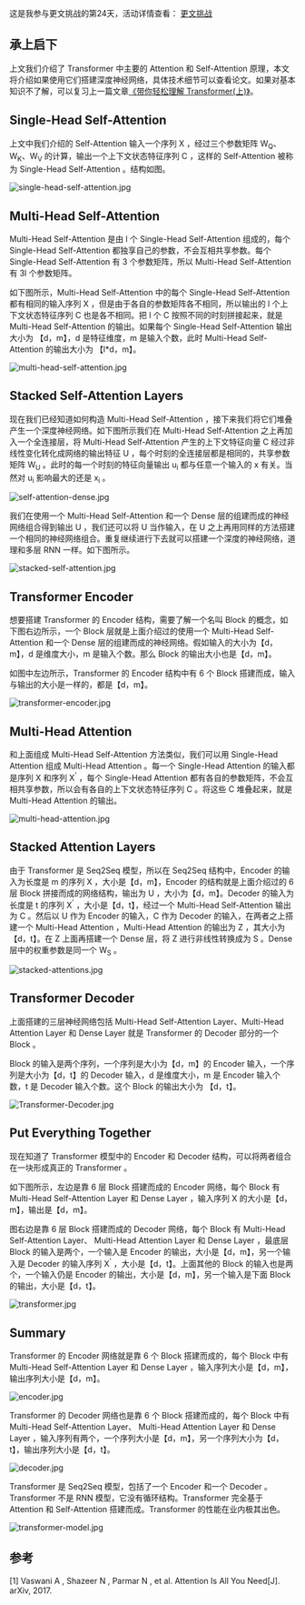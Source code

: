 这是我参与更文挑战的第24天，活动详情查看： [更文挑战](https://juejin.cn/post/6967194882926444557)


## 承上启下

上文我们介绍了 Transformer 中主要的 Attention 和 Self-Attention 原理，本文将介绍如果使用它们搭建深度神经网络，具体技术细节可以查看论文。如果对基本知识不了解，可以复习上一篇文章[《带你轻松理解 Transformer(上)》](https://juejin.cn/post/6976906257462460424)。

## Single-Head Self-Attention

上文中我们介绍的 Self-Attention 输入一个序列 X ，经过三个参数矩阵 W<sub>Q</sub>、W<sub>K</sub>、W<sub>V</sub> 的计算，输出一个上下文状态特征序列 C ，这样的 Self-Attention 被称为 Single-Head Self-Attention 。结构如图。

![single-head-self-attention.jpg](https://p3-juejin.byteimg.com/tos-cn-i-k3u1fbpfcp/e92c0f10483f4900b610bd6b9c23a8a4~tplv-k3u1fbpfcp-watermark.image)

##  Multi-Head Self-Attention

Multi-Head Self-Attention 是由 l 个 Single-Head Self-Attention 组成的，每个 Single-Head Self-Attention 都独享自己的参数，不会互相共享参数。每个  Single-Head Self-Attention 有 3 个参数矩阵，所以 Multi-Head Self-Attention 有 3l 个参数矩阵。

如下图所示，Multi-Head Self-Attention 中的每个 Single-Head Self-Attention 都有相同的输入序列 X ，但是由于各自的参数矩阵各不相同，所以输出的 l 个上下文状态特征序列 C 也是各不相同。把 l 个 C 按照不同的时刻拼接起来，就是 Multi-Head Self-Attention  的输出。如果每个 Single-Head Self-Attention 输出大小为 【d，m】，d 是特征维度，m 是输入个数，此时 Multi-Head Self-Attention 的输出大小为  【l*d，m】。

![multi-head-self-attention.jpg](https://p1-juejin.byteimg.com/tos-cn-i-k3u1fbpfcp/8c72da653dbe4b108e84efac27b22f35~tplv-k3u1fbpfcp-watermark.image)

## Stacked Self-Attention Layers
现在我们已经知道如何构造 Multi-Head Self-Attention ，接下来我们将它们堆叠产生一个深度神经网络。如下图所示我们在 Multi-Head Self-Attention 之上再加入一个全连接层，将 Multi-Head Self-Attention 产生的上下文特征向量 C 经过非线性变化转化成网络的输出特征 U ，每个时刻的全连接层都是相同的，共享参数矩阵 W<sub>U</sub> 。此时的每一个时刻的特征向量输出  u<sub>i</sub>  都与任意一个输入的 x 有关。当然对 u<sub>i</sub> 影响最大的还是 x<sub>i</sub>  。

![self-attention-dense.jpg](https://p1-juejin.byteimg.com/tos-cn-i-k3u1fbpfcp/c1ef409bdf0b4bb48da8156062181a66~tplv-k3u1fbpfcp-watermark.image)

我们在使用一个 Multi-Head Self-Attention 和一个 Dense 层的组建而成的神经网络组合得到输出 U ，我们还可以将 U 当作输入，在 U 之上再用同样的方法搭建一个相同的神经网络组合。重复继续进行下去就可以搭建一个深度的神经网络，道理和多层 RNN 一样。如下图所示。

![stacked-self-attention.jpg](https://p6-juejin.byteimg.com/tos-cn-i-k3u1fbpfcp/10e1207436d846c1ad667f9c9fa5868b~tplv-k3u1fbpfcp-watermark.image)



## Transformer Encoder

想要搭建 Transformer 的 Encoder 结构，需要了解一个名叫 Block 的概念，如下图右边所示，一个 Block 层就是上面介绍过的使用一个 Multi-Head Self-Attention 和一个 Dense 层的组建而成的神经网络。假如输入的大小为【d，m】，d 是维度大小，m 是输入个数。那么 Block 的输出大小也是【d，m】。

如图中左边所示，Transformer 的 Encoder 结构中有 6 个 Block 搭建而成，输入与输出的大小是一样的，都是【d，m】。


![transformer-encoder.jpg](https://p1-juejin.byteimg.com/tos-cn-i-k3u1fbpfcp/61ddc5969b204155b34381317b804c83~tplv-k3u1fbpfcp-watermark.image)



## Multi-Head Attention
和上面组成 Multi-Head Self-Attention 方法类似，我们可以用 Single-Head Attention 组成 Multi-Head Attention 。每一个 Single-Head Attention 的输入都是序列 X 和序列 X<sup>'</sup> ，每个  Single-Head Attention 都有各自的参数矩阵，不会互相共享参数，所以会有各自的上下文状态特征序列 C 。将这些 C 堆叠起来，就是 Multi-Head Attention 的输出。


![multi-head-attention.jpg](https://p6-juejin.byteimg.com/tos-cn-i-k3u1fbpfcp/5f9d74caab7047479099579c251c8fc8~tplv-k3u1fbpfcp-watermark.image)

## Stacked Attention Layers

由于 Transformer 是 Seq2Seq 模型，所以在 Seq2Seq 结构中，Encoder 的输入为长度是 m 的序列 X ，大小是【d，m】，Encoder 的结构就是上面介绍过的 6 层 Block 拼接而成的网络结构，输出为 U ，大小为【d，m】。Decoder 的输入为长度是 t 的序列 X<sup>'</sup> ，大小是【d，t】，经过一个 Multi-Head Self-Attention 输出为 C 。然后以 U 作为 Encoder 的输入，C 作为 Decoder 的输入，在两者之上搭建一个 Multi-Head Attention ，Multi-Head Attention 的输出为 Z ，其大小为 【d，t】。在 Z 上面再搭建一个 Dense 层，将 Z 进行非线性转换成为 S 。Dense 层中的权重参数是同一个 W<sub>S</sub> 。

![stacked-attentions.jpg](https://p9-juejin.byteimg.com/tos-cn-i-k3u1fbpfcp/fcb10995048b4bf38463a95f081b1004~tplv-k3u1fbpfcp-watermark.image)

## Transformer Decoder 

上面搭建的三层神经网络包括 Multi-Head Self-Attention Layer、Multi-Head Attention Layer 和 Dense Layer 就是 Transformer 的 Decoder 部分的一个 Block 。

Block 的输入是两个序列，一个序列是大小为【d，m】的 Encoder 输入，一个序列是大小为【d，t】的 Decoder 输入，d 是维度大小，m 是 Encoder 输入个数，t 是 Decoder 输入个数。这个 Block 的输出大小为 【d，t】。

![Transformer-Decoder.jpg](https://p3-juejin.byteimg.com/tos-cn-i-k3u1fbpfcp/88c96aaaed1c422082a0b78a528bab55~tplv-k3u1fbpfcp-watermark.image)



## Put Everything Together

现在知道了 Transformer 模型中的 Encoder 和 Decoder 结构，可以将两者组合在一块形成真正的 Transformer 。

如下图所示，左边是靠 6 层 Block 搭建而成的 Encoder 网络，每个 Block 有 Multi-Head Self-Attention Layer 和 Dense Layer ，输入序列 X 的大小是【d，m】，输出是【d，m】。

图右边是靠 6 层 Block 搭建而成的 Decoder 网络，每个 Block 有 Multi-Head Self-Attention Layer、 Multi-Head Attention Layer 和 Dense Layer ，最底层 Block 的输入是两个，一个输入是 Encoder 的输出，大小是【d，m】，另一个输入是 Decoder 的输入序列  X<sup>'</sup> ，大小是【d，t】。上面其他的 Block 的输入也是两个，一个输入仍是 Encoder 的输出，大小是【d，m】，另一个输入是下面 Block 的输出，大小是【d，t】。

![transformer.jpg](https://p3-juejin.byteimg.com/tos-cn-i-k3u1fbpfcp/29672ea4273a4e78b3311a357ef414c7~tplv-k3u1fbpfcp-watermark.image)

## Summary
Transformer 的 Encoder 网络就是靠 6 个 Block 搭建而成的，每个 Block 中有 Multi-Head Self-Attention Layer 和 Dense Layer ，输入序列大小是【d，m】，输出序列大小是【d，m】。

![encoder.jpg](https://p9-juejin.byteimg.com/tos-cn-i-k3u1fbpfcp/0cf42e3b0f64424da2c7c5aeeb656ec8~tplv-k3u1fbpfcp-watermark.image)

Transformer 的 Decoder 网络也是靠 6 个 Block 搭建而成的，每个 Block 中有 Multi-Head Self-Attention Layer、 Multi-Head Attention Layer 和 Dense Layer ，输入序列有两个，一个序列大小是【d，m】，另一个序列大小为【d，t】，输出序列大小是【d，t】。

![decoder.jpg](https://p6-juejin.byteimg.com/tos-cn-i-k3u1fbpfcp/19b6341a618c491992e844b0ced68694~tplv-k3u1fbpfcp-watermark.image)

Transformer 是 Seq2Seq 模型，包括了一个 Encoder 和一个 Decoder 。Transformer 不是 RNN 模型，它没有循环结构。Transformer 完全基于 Attention 和 Self-Attention 搭建而成。Transformer 的性能在业内极其出色。

![transformer-model.jpg](https://p3-juejin.byteimg.com/tos-cn-i-k3u1fbpfcp/131572266e184928b84a53b899cd0c9a~tplv-k3u1fbpfcp-watermark.image)


## 参考

[1] Vaswani A , Shazeer N , Parmar N , et al. Attention Is All You Need[J]. arXiv, 2017.
